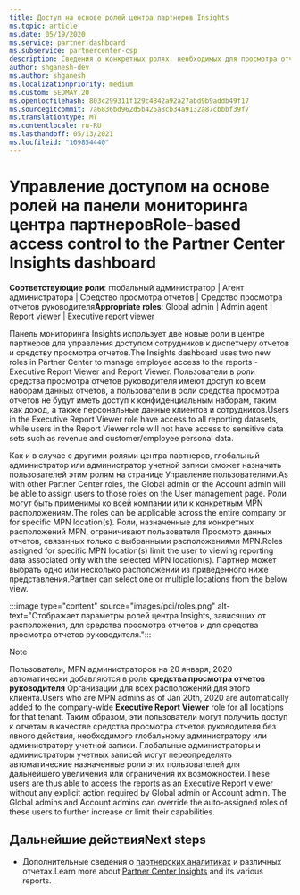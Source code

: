 ```yaml
---
title: Доступ на основе ролей центра партнеров Insights
ms.topic: article
ms.date: 05/19/2020
ms.service: partner-dashboard
ms.subservice: partnercenter-csp
description: Сведения о конкретных ролях, необходимых для просмотра отчетов центра партнеров. К ним относятся роли средства просмотра отчетов руководителя и средства просмотра отчетов.
author: shganesh-dev
ms.author: shganesh
ms.localizationpriority: medium
ms.custom: SEOMAY.20
ms.openlocfilehash: 803c299311f129c4842a92a27abd9b9addb49f17
ms.sourcegitcommit: 7a6836bd962d5b426a8cb34a9132a87cbbbf39f7
ms.translationtype: MT
ms.contentlocale: ru-RU
ms.lasthandoff: 05/13/2021
ms.locfileid: "109854440"
---
```

# <a name="role-based-access-control-to-the-partner-center-insights-dashboard"></a><span data-ttu-id="d5e3a-104">Управление доступом на основе ролей на панели мониторинга центра партнеров</span><span class="sxs-lookup"><span data-stu-id="d5e3a-104">Role-based access control to the Partner Center Insights dashboard</span></span>

<span data-ttu-id="d5e3a-105">**Соответствующие роли**: глобальный администратор | Агент администратора | Средство просмотра отчетов | Средство просмотра отчетов руководителя</span><span class="sxs-lookup"><span data-stu-id="d5e3a-105">**Appropriate roles**: Global admin | Admin agent | Report viewer | Executive report viewer</span></span>

<span data-ttu-id="d5e3a-106">Панель мониторинга Insights использует две новые роли в центре партнеров для управления доступом сотрудников к диспетчеру отчетов и средству просмотра отчетов.</span><span class="sxs-lookup"><span data-stu-id="d5e3a-106">The Insights dashboard uses two new roles in Partner Center to manage employee access to the reports - Executive Report Viewer and Report Viewer.</span></span>  <span data-ttu-id="d5e3a-107">Пользователи в роли средства просмотра отчетов руководителя имеют доступ ко всем наборам данных отчетов, а пользователи в роли средства просмотра отчетов не будут иметь доступ к конфиденциальным наборам, таким как доход, а также персональные данные клиентов и сотрудников.</span><span class="sxs-lookup"><span data-stu-id="d5e3a-107">Users in the Executive Report Viewer role have access to all reporting datasets, while users in the Report Viewer role will not have access to sensitive data sets such as revenue and customer/employee personal data.</span></span>  

<span data-ttu-id="d5e3a-108">Как и в случае с другими ролями центра партнеров, глобальный администратор или администратор учетной записи сможет назначить пользователей этим ролям на странице Управление пользователями.</span><span class="sxs-lookup"><span data-stu-id="d5e3a-108">As with other Partner Center roles, the Global admin or the Account admin will be able to assign users to those roles on the User management page.</span></span> <span data-ttu-id="d5e3a-109">Роли могут быть применимы ко всей компании или к конкретным MPN расположениям.</span><span class="sxs-lookup"><span data-stu-id="d5e3a-109">The roles can be applicable across the entire company or for specific MPN location(s).</span></span> <span data-ttu-id="d5e3a-110">Роли, назначенные для конкретных расположений MPN, ограничивают пользователя Просмотр данных отчетов, связанных только с выбранными расположениями MPN.</span><span class="sxs-lookup"><span data-stu-id="d5e3a-110">Roles assigned for specific MPN location(s) limit the user to viewing reporting data associated only with the selected MPN location(s).</span></span> <span data-ttu-id="d5e3a-111">Партнер может выбрать одно или несколько расположений из приведенного ниже представления.</span><span class="sxs-lookup"><span data-stu-id="d5e3a-111">Partner can select one or multiple locations from the below view.</span></span>

:::image type="content" source="images/pci/roles.png" alt-text="Отображает параметры ролей центра Insights, зависящих от расположения, для средства просмотра отчетов и для средства просмотра отчетов руководителя.":::

>[!Note]
> <span data-ttu-id="d5e3a-113">Пользователи, MPN администраторов на 20 января, 2020 автоматически добавляются в роль **средства просмотра отчетов руководителя** Организации для всех расположений для этого клиента.</span><span class="sxs-lookup"><span data-stu-id="d5e3a-113">Users who are MPN admins as of Jan 20th, 2020 are automatically added to the company-wide **Executive Report Viewer** role for all locations for that tenant.</span></span> <span data-ttu-id="d5e3a-114">Таким образом, эти пользователи могут получить доступ к отчетам в качестве средства просмотра отчетов руководителя без явного действия, необходимого глобальному администратору или администратору учетной записи. Глобальные администраторы и администраторы учетных записей могут переопределять автоматические назначенные роли этих пользователей для дальнейшего увеличения или ограничения их возможностей.</span><span class="sxs-lookup"><span data-stu-id="d5e3a-114">These users are thus able to access the reports as an Executive Report viewer without any explicit action required by Global admin or Account admin. The Global admins and Account admins can override the auto-assigned roles of these users to further increase or limit their capabilities.</span></span>

## <a name="next-steps"></a><span data-ttu-id="d5e3a-115">Дальнейшие действия</span><span class="sxs-lookup"><span data-stu-id="d5e3a-115">Next steps</span></span>

- <span data-ttu-id="d5e3a-116">Дополнительные сведения о [партнерских аналитиках](partner-center-insights.md) и различных отчетах.</span><span class="sxs-lookup"><span data-stu-id="d5e3a-116">Learn more about [Partner Center Insights](partner-center-insights.md) and its various reports.</span></span>
